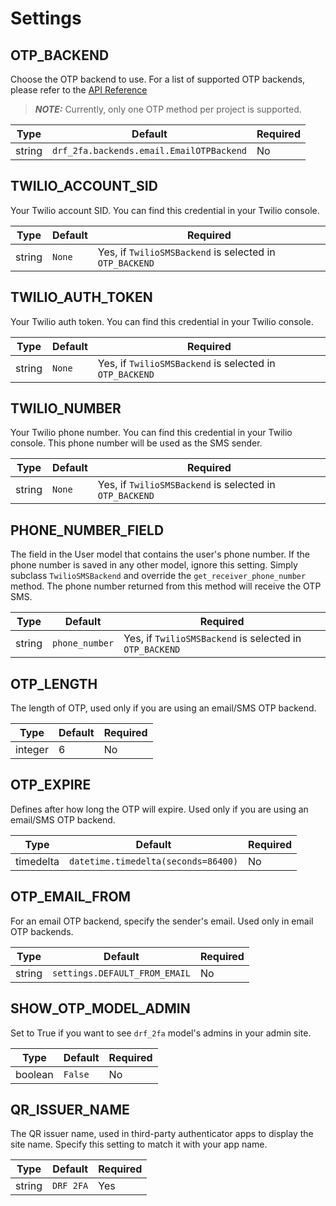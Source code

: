 # Settings

## OTP_BACKEND
Choose the OTP backend to use. For a list of supported OTP backends, please refer to the [API Reference](./api_reference.md)

> **_NOTE:_** Currently, only one OTP method per project is supported.


| Type      |      Default                              | Required                             |
|-----------|-------------------------------------------| ------------------------------------ |
| string    | `drf_2fa.backends.email.EmailOTPBackend`  | No                                   |


## TWILIO_ACCOUNT_SID
Your Twilio account SID. You can find this credential in your Twilio console.

| Type      |      Default                              | Required                                              |
| --------- | ----------------------------------------- | ----------------------------------------------------- |
| string    | `None`                                    |Yes, if `TwilioSMSBackend` is selected in `OTP_BACKEND`|

## TWILIO_AUTH_TOKEN
Your Twilio auth token. You can find this credential in your Twilio console.

| Type      |      Default                              | Required                                              |
| --------- | ----------------------------------------- | ----------------------------------------------------- |
| string    | `None`                                    |Yes, if `TwilioSMSBackend` is selected in `OTP_BACKEND`|

## TWILIO_NUMBER
Your Twilio phone number. You can find this credential in your Twilio console. This phone number will be used as the SMS sender.

| Type      |      Default                              | Required                                              |
| --------- | ----------------------------------------- | ----------------------------------------------------- |
| string    | `None`                                    |Yes, if `TwilioSMSBackend` is selected in `OTP_BACKEND`|

## PHONE_NUMBER_FIELD
The field in the User model that contains the user's phone number. If the phone number is saved in any other model, ignore this setting. Simply subclass `TwilioSMSBackend` and override the `get_receiver_phone_number` method. The phone number returned from this method will receive the OTP SMS.

| Type      |      Default                              | Required                                              |
| --------- | ----------------------------------------- | ----------------------------------------------------- |
| string    | `phone_number`                            |Yes, if `TwilioSMSBackend` is selected in `OTP_BACKEND`|

## OTP_LENGTH
The length of OTP, used only if you are using an email/SMS OTP backend.

| Type      |      Default                              | Required                                              |
| --------- | ----------------------------------------- | ----------------------------------------------------- |
| integer   | 6                                         | No                                                    |

## OTP_EXPIRE
Defines after how long the OTP will expire. Used only if you are using an email/SMS OTP backend.

| Type      |      Default                              | Required                                              |
| --------- | ----------------------------------------- | ----------------------------------------------------- |
| timedelta | `datetime.timedelta(seconds=86400)`       | No                                                    |

## OTP_EMAIL_FROM
For an email OTP backend, specify the sender's email. Used only in email OTP backends.

| Type      |      Default                              | Required                                              |
| --------- | ----------------------------------------- | ----------------------------------------------------- |
| string    | `settings.DEFAULT_FROM_EMAIL`             | No                                                    |

## SHOW_OTP_MODEL_ADMIN
Set to True if you want to see `drf_2fa` model's admins in your admin site.

| Type      |      Default                              | Required                                              |
| --------- | ----------------------------------------- | ----------------------------------------------------- |
| boolean   | `False`                                   | No                                                    |

## QR_ISSUER_NAME
The QR issuer name, used in third-party authenticator apps to display the site name. Specify this setting to match it with your app name.

| Type      |      Default                              | Required                                              |
| --------- | ----------------------------------------- | ----------------------------------------------------- |
| string    | `DRF 2FA`                                 | Yes                                                   |
